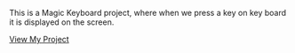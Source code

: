 This is a Magic Keyboard project, where when we press a key on key board it is displayed on the screen.

[View My Project](https://kapilansh-10.github.io/Project---Magic-Keyboard/)
